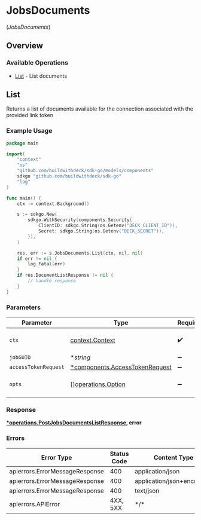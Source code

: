 # JobsDocuments
(*JobsDocuments*)

## Overview

### Available Operations

* [List](#list) - List documents

## List

Returns a list of documents available for the connection associated with the provided link token

### Example Usage

<!-- UsageSnippet language="go" operationID="post_/jobs/documents/list" method="post" path="/jobs/documents/list" -->
```go
package main

import(
	"context"
	"os"
	"github.com/buildwithdeck/sdk-go/models/components"
	sdkgo "github.com/buildwithdeck/sdk-go"
	"log"
)

func main() {
    ctx := context.Background()

    s := sdkgo.New(
        sdkgo.WithSecurity(components.Security{
            ClientID: sdkgo.String(os.Getenv("DECK_CLIENT_ID")),
            Secret: sdkgo.String(os.Getenv("DECK_SECRET")),
        }),
    )

    res, err := s.JobsDocuments.List(ctx, nil, nil)
    if err != nil {
        log.Fatal(err)
    }
    if res.DocumentListResponse != nil {
        // handle response
    }
}
```

### Parameters

| Parameter                                                                       | Type                                                                            | Required                                                                        | Description                                                                     |
| ------------------------------------------------------------------------------- | ------------------------------------------------------------------------------- | ------------------------------------------------------------------------------- | ------------------------------------------------------------------------------- |
| `ctx`                                                                           | [context.Context](https://pkg.go.dev/context#Context)                           | :heavy_check_mark:                                                              | The context to use for the request.                                             |
| `jobGUID`                                                                       | **string*                                                                       | :heavy_minus_sign:                                                              | N/A                                                                             |
| `accessTokenRequest`                                                            | [*components.AccessTokenRequest](../../models/components/accesstokenrequest.md) | :heavy_minus_sign:                                                              | N/A                                                                             |
| `opts`                                                                          | [][operations.Option](../../models/operations/option.md)                        | :heavy_minus_sign:                                                              | The options for this request.                                                   |

### Response

**[*operations.PostJobsDocumentsListResponse](../../models/operations/postjobsdocumentslistresponse.md), error**

### Errors

| Error Type                     | Status Code                    | Content Type                   |
| ------------------------------ | ------------------------------ | ------------------------------ |
| apierrors.ErrorMessageResponse | 400                            | application/json               |
| apierrors.ErrorMessageResponse | 400                            | application/json+encrypted     |
| apierrors.ErrorMessageResponse | 400                            | text/json                      |
| apierrors.APIError             | 4XX, 5XX                       | \*/\*                          |